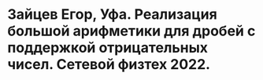 # Зайцев Егор, Уфа. Реализация большой арифметики для дробей с поддержкой отрицательных чисел. Сетевой физтех 2022.
